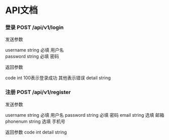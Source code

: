 # API文档

### 登录 POST /api/v1/login
发送参数  

username string 必填   用户名        
password string 必填   密码

返回参数

code int           100表示登录成功 其他表示错误
detail string

### 注册 POST /api/v1/register
发送参数

username string 必填 用户名
password string 必填 密码
email    string 选填 邮箱
phonenum string 选填 手机号

返回参数
code int
detail string